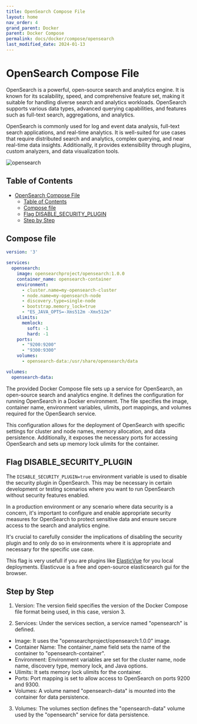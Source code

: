 ```yaml
---
title: OpenSearch Compose File
layout: home
nav_order: 4
grand_parent: Docker
parent: Docker Compose
permalink: docs/docker/compose/opensearch
last_modified_date: 2024-01-13
---
```


# OpenSearch Compose File

OpenSearch is a powerful, open-source search and analytics engine. It is known for its scalability, speed, and comprehensive feature set, making it suitable for handling diverse search and analytics workloads. OpenSearch supports various data types, advanced querying capabilities, and features such as full-text search, aggregations, and analytics.

OpenSearch is commonly used for log and event data analysis, full-text search applications, and real-time analytics. It is well-suited for use cases that require distributed search and analytics, complex querying, and near real-time data insights. Additionally, it provides extensibility through plugins, custom analyzers, and data visualization tools.

![opensearch](https://user-cube.github.io/devops-cheatsheet/assets/images/docker/open-search-logo.png)

## Table of Contents

- [OpenSearch Compose File](#opensearch-compose-file)
  * [Table of Contents](#table-of-contents)
  * [Compose file](#compose-file)
  * [Flag DISABLE_SECURITY_PLUGIN](#flag-disable_security_plugin)
  * [Step by Step](#step-by-step)

## Compose file

```yaml
version: '3'

services:
  opensearch:
    image: opensearchproject/opensearch:1.0.0
    container_name: opensearch-container
    environment:
      - cluster.name=my-opensearch-cluster
      - node.name=my-opensearch-node
      - discovery.type=single-node
      - bootstrap.memory_lock=true
      - "ES_JAVA_OPTS=-Xms512m -Xmx512m"
    ulimits:
      memlock:
        soft: -1
        hard: -1
    ports:
      - "9200:9200"
      - "9300:9300"
    volumes:
      - opensearch-data:/usr/share/opensearch/data

volumes:
  opensearch-data:
```

The provided Docker Compose file sets up a service for OpenSearch, an open-source search and analytics engine. It defines the configuration for running OpenSearch in a Docker environment. The file specifies the image, container name, environment variables, ulimits, port mappings, and volumes required for the OpenSearch service.

This configuration allows for the deployment of OpenSearch with specific settings for cluster and node names, memory allocation, and data persistence. Additionally, it exposes the necessary ports for accessing OpenSearch and sets up memory lock ulimits for the container.

## Flag DISABLE_SECURITY_PLUGIN

The `DISABLE_SECURITY_PLUGIN=true` environment variable is used to disable the security plugin in OpenSearch. This may be necessary in certain development or testing scenarios where you want to run OpenSearch without security features enabled.

In a production environment or any scenario where data security is a concern, it's important to configure and enable appropriate security measures for OpenSearch to protect sensitive data and ensure secure access to the search and analytics engine.

It's crucial to carefully consider the implications of disabling the security plugin and to only do so in environments where it is appropriate and necessary for the specific use case.

This flag is very usefull if you are plugins like [ElasticVue](https://elasticvue.com/) for you local deployments. Elasticvue is a free and open-source elasticsearch gui for the browser.

## Step by Step

1. Version: The version field specifies the version of the Docker Compose file format being used, in this case, version 3.

2. Services: Under the services section, a service named "opensearch" is defined.

- Image: It uses the "opensearchproject/opensearch:1.0.0" image.
- Container Name: The container_name field sets the name of the container to "opensearch-container".
- Environment: Environment variables are set for the cluster name, node name, discovery type, memory lock, and Java options.
- Ulimits: It sets memory lock ulimits for the container.
- Ports: Port mapping is set to allow access to OpenSearch on ports 9200 and 9300.
- Volumes: A volume named "opensearch-data" is mounted into the container for data persistence.

3. Volumes: The volumes section defines the "opensearch-data" volume used by the "opensearch" service for data persistence.